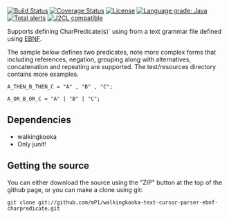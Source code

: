 [![Build Status](https://travis-ci.com/mP1/walkingkooka-text-cursor-parser-ebnf-charpredicate.svg?branch=master)](https://travis-ci.com/mP1/walkingkooka-text-cursor-parser-ebnf-charpredicate.svg?branch=master)
[![Coverage Status](https://coveralls.io/repos/github/mP1/walkingkooka-text-cursor-parser-ebnf-charpredicate/badge.svg?branch=master)](https://coveralls.io/github/mP1/walkingkooka-text-cursor-parser-ebnf-charpredicate?branch=master)
[![License](https://img.shields.io/badge/License-Apache%202.0-blue.svg)](https://opensource.org/licenses/Apache-2.0)
[![Language grade: Java](https://img.shields.io/lgtm/grade/java/g/mP1/walkingkooka-text-cursor-parser-ebnf-charpredicate.svg?logo=lgtm&logoWidth=18)](https://lgtm.com/projects/g/mP1/walkingkooka-text-cursor-parser-ebnf-charpredicate/context:java)
[![Total alerts](https://img.shields.io/lgtm/alerts/g/mP1/walkingkooka-text-cursor-parser-ebnf-charpredicate.svg?logo=lgtm&logoWidth=18)](https://lgtm.com/projects/g/mP1/walkingkooka-text-cursor-parser-ebnf-charpredicate/alerts/)
[![J2CL compatible](https://img.shields.io/badge/J2CL-compatible-brightgreen.svg)](https://github.com/mP1/j2cl-central)



Supports defining  CharPredicate(s)` using from a text grammar file defined using [EBNF](https://en.wikipedia.org/wiki/Extended_Backus%E2%80%93Naur_form).

The sample below defines two predicates, note more complex forms that including references, negation, grouping along with
alternatives, concatenation and repeating are supported. The test/resources directory contains more examples.

```EBNF
A_THEN_B_THEN_C = "A" , "B" , "C";

A_OR_B_OR_C = "A" | "B" | "C";
```

## Dependencies

- walkingkooka
- Only junit!

## Getting the source

You can either download the source using the "ZIP" button at the top
of the github page, or you can make a clone using git:

```
git clone git://github.com/mP1/walkingkooka-text-cursor-parser-ebnf-charpredicate.git
```
